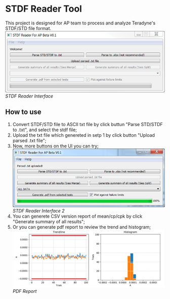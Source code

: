 # STDF Reader Tool

This project is designed for AP team to process and analyze Teradyne's STDF/STD file format.
![Semantic description of image](/img/Win_Capture.PNG "Image Title") *STDF Reader Interface*

## How to use

1. Convert STDF/STD file to ASCII txt file by click buttun "Parse STD/STDF to .txt", and select the stdf file;
2. Upload the txt file which genereted in setp 1 by click button "Upload parsed .txt file";
3. Now, more buttons on the UI you can try;
    ![Semantic description of image](/img/Win_Capture2.PNG "Image Title") *STDF Reader Interface 2*
4. You can generete CSV version report of mean/cp/cpk by click "Generate summary of all results";
5. Or you can generate pdf report to review the trend and histogram;
    ![Semantic description of image](/img/PDF_Capture.PNG "Image Title") *PDF Report*
